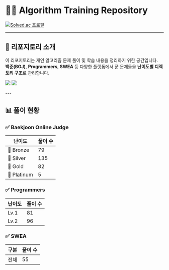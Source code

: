 # 🧑‍💻 Algorithm Training Repository

[![Solved.ac 프로필](http://mazassumnida.wtf/api/v2/generate_badge?boj=dnjs3023)](https://solved.ac/dnjs3023)

---
## 📌 리포지토리 소개
이 리포지토리는 개인 알고리즘 문제 풀이 및 학습 내용을 정리하기 위한 공간입니다.  
**백준(BOJ)**, **Programmers**, **SWEA** 등 다양한 플랫폼에서 푼 문제들을 **난이도별 디렉토리 구조**로 관리합니다.  
<p>
<img src="https://img.shields.io/badge/C++-00599C?style=for-the-badge&logo=cplusplus&logoColor=white">
<img src="https://img.shields.io/badge/JAVA-007396?style=for-the-badge&logo=OpenJDK&logoColor=white">
</p>
---

## 📊 풀이 현황

### ✅ Baekjoon Online Judge

| 난이도         | 풀이 수 |
| ----------- | ---- |
| 🥉 Bronze   | 79    |
| 🥈 Silver   | 135    |
| 🥇 Gold     | 82    |
| 💎 Platinum | 5    |

### ✅ Programmers

| 난이도  | 풀이 수 |
| ---- | ---- |
| Lv.1 | 81    |
| Lv.2 | 96    |

### ✅ SWEA

| 구분 | 풀이 수 |
| -- | ---- |
| 전체 | 55    |
